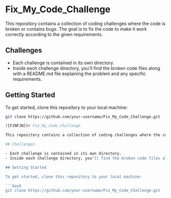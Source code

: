 # Fix_My_Code_Challenge

This repository contains a collection of coding challenges where the code is broken or contains bugs. The goal is to fix the code to make it work correctly according to the given requirements.

## Challenges

- Each challenge is contained in its own directory.
- Inside each challenge directory, you'll find the broken code files along with a README.md file explaining the problem and any specific requirements.

## Getting Started

To get started, clone this repository to your local machine:

```bash
git clone https://github.com/your-username/Fix_My_Code_Challenge.git

![FJNFJN](# Fix_My_Code_Challenge

This repository contains a collection of coding challenges where the code is broken or contains bugs. The goal is to fix the code to make it work correctly according to the given requirements.

## Challenges

- Each challenge is contained in its own directory.
- Inside each challenge directory, you'll find the broken code files along with a README.md file explaining the problem and any specific requirements.

## Getting Started

To get started, clone this repository to your local machine:

```bash
git clone https://github.com/your-username/Fix_My_Code_Challenge.git

